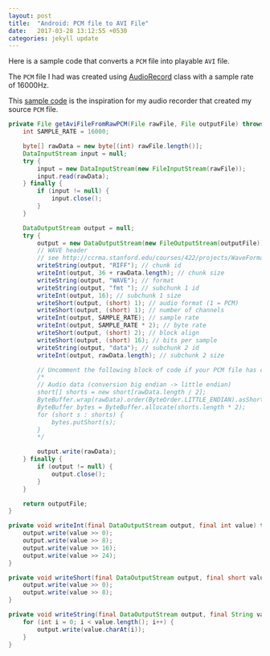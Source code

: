 ```yaml
---
layout: post
title:  "Android: PCM file to AVI File"
date:   2017-03-28 13:12:55 +0530
categories: jekyll update
---
```

Here is a sample code that converts a `PCM` file into playable `AVI` file.

The `PCM` file I had was created using [AudioRecord][audio_record] class with a sample rate of 16000Hz.

This [sample code][voice_recorder] is the inspiration for my audio recorder that created my source `PCM` file.


```java
private File getAviFileFromRawPCM(File rawFile, File outputFile) throws IOException {
    int SAMPLE_RATE = 16000;

    byte[] rawData = new byte[(int) rawFile.length()];
    DataInputStream input = null;
    try {
        input = new DataInputStream(new FileInputStream(rawFile));
        input.read(rawData);
    } finally {
        if (input != null) {
            input.close();
        }
    }

    DataOutputStream output = null;
    try {
        output = new DataOutputStream(new FileOutputStream(outputFile));
        // WAVE header
        // see http://ccrma.stanford.edu/courses/422/projects/WaveFormat/
        writeString(output, "RIFF"); // chunk id
        writeInt(output, 36 + rawData.length); // chunk size
        writeString(output, "WAVE"); // format
        writeString(output, "fmt "); // subchunk 1 id
        writeInt(output, 16); // subchunk 1 size
        writeShort(output, (short) 1); // audio format (1 = PCM)
        writeShort(output, (short) 1); // number of channels
        writeInt(output, SAMPLE_RATE); // sample rate
        writeInt(output, SAMPLE_RATE * 2); // byte rate
        writeShort(output, (short) 2); // block align
        writeShort(output, (short) 16); // bits per sample
        writeString(output, "data"); // subchunk 2 id
        writeInt(output, rawData.length); // subchunk 2 size

        // Uncomment the following block of code if your PCM file has content in big endian format.
        /*
        // Audio data (conversion big endian -> little endian)
        short[] shorts = new short[rawData.length / 2];
        ByteBuffer.wrap(rawData).order(ByteOrder.LITTLE_ENDIAN).asShortBuffer().get(shorts);
        ByteBuffer bytes = ByteBuffer.allocate(shorts.length * 2);
        for (short s : shorts) {
        	bytes.putShort(s);
        }
        */

        output.write(rawData);
    } finally {
        if (output != null) {
            output.close();
        }
    }

    return outputFile;
}

private void writeInt(final DataOutputStream output, final int value) throws IOException {
    output.write(value >> 0);
    output.write(value >> 8);
    output.write(value >> 16);
    output.write(value >> 24);
}

private void writeShort(final DataOutputStream output, final short value) throws IOException {
    output.write(value >> 0);
    output.write(value >> 8);
}

private void writeString(final DataOutputStream output, final String value) throws IOException {
    for (int i = 0; i < value.length(); i++) {
        output.write(value.charAt(i));
    }
}
```

[audio_record]: https://developer.android.com/reference/android/media/AudioRecord.html
[voice_recorder]: https://github.com/GoogleCloudPlatform/android-docs-samples/blob/master/speech/Speech/app/src/main/java/com/google/cloud/android/speech/VoiceRecorder.java